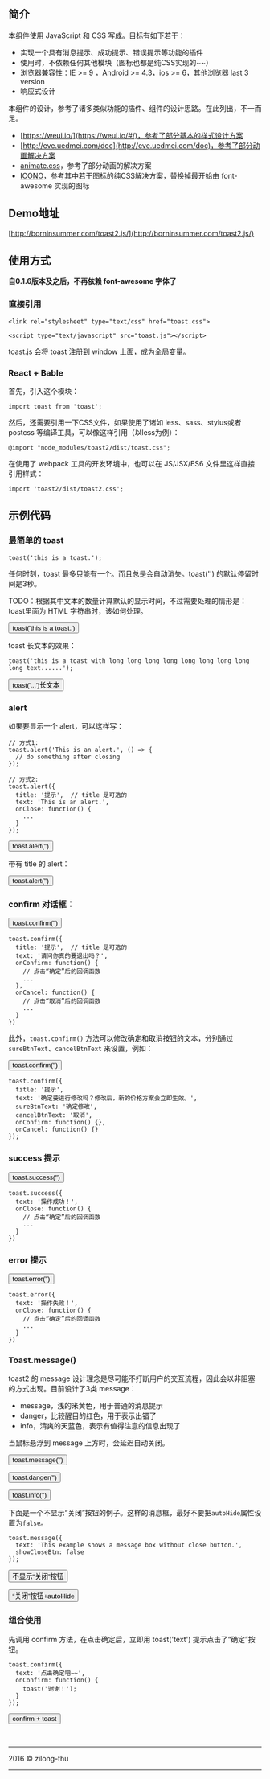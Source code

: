 ## 简介

本组件使用 JavaScript 和 CSS 写成。目标有如下若干：

+ 实现一个具有消息提示、成功提示、错误提示等功能的插件
+ 使用时，不依赖任何其他模块（图标也都是纯CSS实现的~~）
+ 浏览器兼容性：IE >= 9 ，Android >= 4.3，ios >= 6，其他浏览器 last 3 version
+ 响应式设计


本组件的设计，参考了诸多类似功能的插件、组件的设计思路。在此列出，不一而足。

+ [https://weui.io/](https://weui.io/#/)，参考了部分基本的样式设计方案
+ [http://eve.uedmei.com/doc](http://eve.uedmei.com/doc)，参考了部分动画解决方案
+ [animate.css](http://daneden.github.io/animate.css/)，参考了部分动画的解决方案
+ [ICONO](http://saeedalipoor.github.io/icono/)，参考其中若干图标的纯CSS解决方案，替换掉最开始由 font-awesome 实现的图标

## Demo地址

[http://borninsummer.com/toast2.js/](http://borninsummer.com/toast2.js/)

## 使用方式

**自0.1.6版本及之后，不再依赖 font-awesome 字体了**

### 直接引用

```
<link rel="stylesheet" type="text/css" href="toast.css">
```

```
<script type="text/javascript" src="toast.js"></script>
```

toast.js 会将 toast 注册到 window 上面，成为全局变量。

### React + Bable

首先，引入这个模块：

```
import toast from 'toast';
```

然后，还需要引用一下CSS文件，如果使用了诸如 less、sass、stylus或者postcss 等编译工具，可以像这样引用（以less为例）：

```
@import "node_modules/toast2/dist/toast.css";
```

在使用了 webpack 工具的开发环境中，也可以在 JS/JSX/ES6 文件里这样直接引用样式：

```
import 'toast2/dist/toast2.css';
```

## 示例代码

### 最简单的 toast

```
toast('this is a toast.');
```

任何时刻，toast 最多只能有一个。而且总是会自动消失。toast('') 的默认停留时间是3秒。

TODO：根据其中文本的数量计算默认的显示时间，不过需要处理的情形是：toast里面为 HTML 字符串时，该如何处理。

<button class="btn btn-primary" name="toast">toast('this is a toast.')</button>

toast 长文本的效果：

```
toast('this is a toast with long long long long long long long long long text......');
```
<button class="btn btn-primary" name="toast-long">toast('...')长文本</button>



### alert

如果要显示一个 alert，可以这样写：

```
// 方式1:
toast.alert('This is an alert.', () => {
  // do something after closing
});

// 方式2:
toast.alert({
  title: '提示',  // title 是可选的
  text: 'This is an alert.',
  onClose: function() {
    ...
  }
});
```

<button class="btn btn-primary" name="alert">toast.alert('')</button>

带有 title 的 alert：

<button class="btn btn-primary" name="alert-title">toast.alert('')</button>

### confirm 对话框：

<button class="btn btn-primary" name="confirm">toast.confirm('')</button>

```
toast.confirm({
  title: '提示',  // title 是可选的
  text: '请问你真的要退出吗？',
  onConfirm: function() {
    // 点击“确定”后的回调函数
    ...
  },
  onCancel: function() {
    // 点击“取消”后的回调函数
    ...
  }
})
```


此外，`toast.confirm()` 方法可以修改确定和取消按钮的文本，分别通过 `sureBtnText`、`cancelBtnText` 来设置，例如：

<button class="btn btn-primary" name="confirm-btn-text">toast.confirm('')</button>

```
toast.confirm({
  title: '提示',
  text: '确定要进行修改吗？修改后，新的价格方案会立即生效。',
  sureBtnText: '确定修改',
  cancelBtnText: '取消',
  onConfirm: function() {},
  onCancel: function() {}
});
```


### success 提示

<button class="btn btn-primary" name="success">toast.success('')</button>

```
toast.success({
  text: '操作成功！',
  onClose: function() {
    // 点击“确定”后的回调函数
    ...
  }
})
```


### error 提示

<button class="btn btn-primary" name="error">toast.error('')</button>

```
toast.error({
  text: '操作失败！',
  onClose: function() {
    // 点击“确定”后的回调函数
    ...
  }
})
```

### Toast.message()

toast2 的 message 设计理念是尽可能不打断用户的交互流程，因此会以非阻塞的方式出现。目前设计了3类 message：

+ message，浅的米黄色，用于普通的消息提示
+ danger，比较醒目的红色，用于表示出错了
+ info，清爽的天蓝色，表示有值得注意的信息出现了

当鼠标悬浮到 message 上方时，会延迟自动关闭。

<div class="container">
  <div class="row">
    <p class="col-sm-3">
      <button class="btn btn-warning" name="message">toast.message('')</button>
    </p>
    <p class="col-sm-3">
      <button class="btn btn-danger" name="message-danger">toast.danger('')</button>
    </p>
    <p class="col-sm-3">
      <button class="btn btn-info" name="message-info">toast.info('')</button>
    </p>
  </div>
</div>


下面是一个不显示“关闭”按钮的例子。这样的消息框，最好不要把`autoHide`属性设置为`false`。

```
toast.message({
  text: 'This example shows a message box without close button.',
  showCloseBtn: false
});
```

<div class="container">
  <div class="row">
    <p class="col-sm-3">
      <button class="btn btn-warning" name="message-without-closebtn">不显示“关闭”按钮</button>
    </p>
    <p class="col-sm-3">
      <button class="btn btn-danger" name="message-autohide">“关闭”按钮+autoHide</button>
    </p>
  </div>
</div>  

### 组合使用

先调用 confirm 方法，在点击确定后，立即用 toast('text') 提示点击了“确定”按钮。

```
toast.confirm({
  text: '点击确定吧~~',
  onConfirm: function() {
    toast('谢谢！');
  }
});
```

<button class="btn btn-primary" name="confirm-and-toast">confirm + toast</button>



<br />

---------------------------

2016 &copy; zilong-thu

---------------------------

